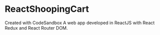 # ReactShoopingCart
Created with CodeSandbox
A web app developed in ReactJS with React Redux and React Router DOM.
